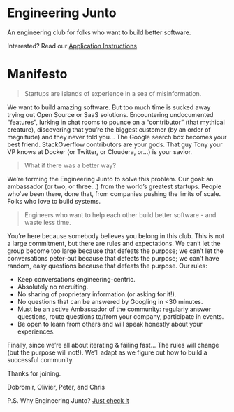 # Engineering Junto
An engineering club for folks who want to build better software.

Interested? Read our [Application Instructions](Joining.md)

# Manifesto

> Startups are islands of experience in a sea of misinformation.

We want to build amazing software. But too much time is sucked away trying out Open Source or SaaS solutions. Encountering undocumented “features”, lurking in chat rooms to pounce on a “contributor” (that mythical creature), discovering that you’re the biggest customer (by an order of magnitude) and they never told you… The Google search box becomes your best friend. StackOverflow contributors are your gods. That guy Tony your VP knows at Docker (or Twitter, or Cloudera, or…) is your savior.

> What if there was a better way?

We’re forming the Engineering Junto to solve this problem. Our goal: an ambassador (or two, or three...) from the world’s greatest startups. People who’ve been there, done that, from companies pushing the limits of scale. Folks who love to build systems.

> Engineers who want to help each other build better software - and waste less time.

You’re here because somebody believes you belong in this club. This is not a large commitment, but there are rules and expectations. We can’t let the group become too large because that defeats the purpose; we can’t let the conversations peter-out because that defeats the purpose; we can’t have random, easy questions because that defeats the purpose. Our rules:

 * Keep conversations engineering-centric.
 * Absolutely no recruiting.
 * No sharing of proprietary information (or asking for it!).
 * No questions that can be answered by Googling in <30 minutes.
 * Must be an active Ambassador of the community: regularly answer questions, route questions to/from your company, participate in events.
 * Be open to learn from others and will speak honestly about your experiences.

Finally, since we’re all about iterating & failing fast… The rules will change (but the purpose will not!). We’ll adapt as we figure out how to build a successful community.

Thanks for joining.

Dobromir, Olivier, Peter, and Chris

P.S. Why Engineering Junto? [Just check it](http://en.wikipedia.org/wiki/Junto_%28club%29)
